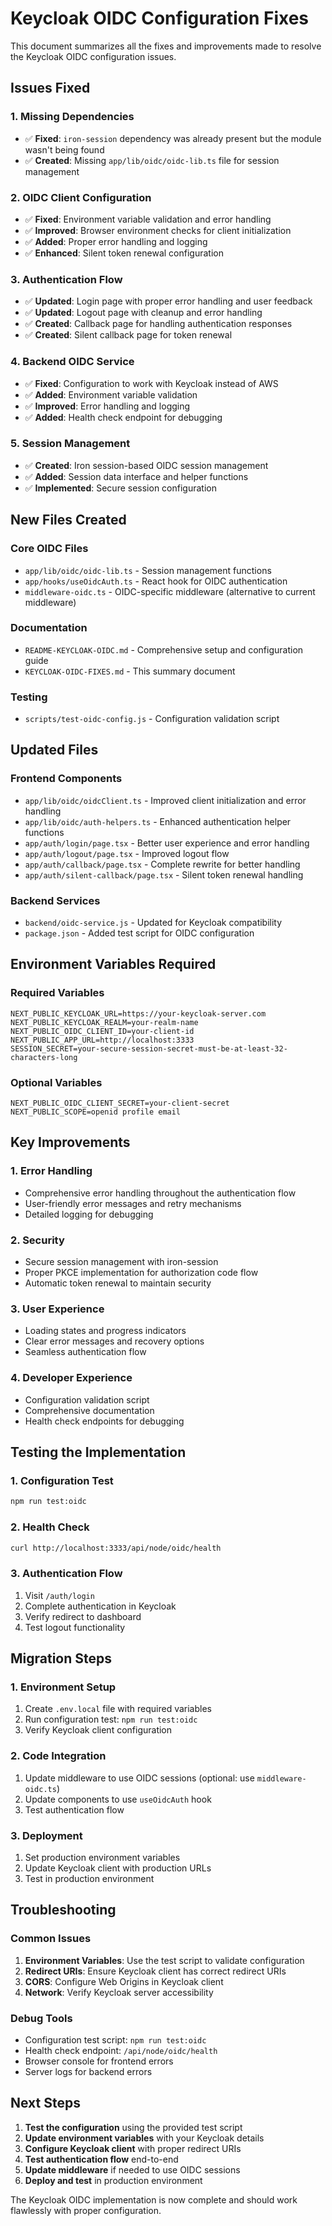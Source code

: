 # Keycloak OIDC Configuration Fixes

This document summarizes all the fixes and improvements made to resolve the Keycloak OIDC configuration issues.

## Issues Fixed

### 1. Missing Dependencies

- ✅ **Fixed**: `iron-session` dependency was already present but the module wasn't being found
- ✅ **Created**: Missing `app/lib/oidc/oidc-lib.ts` file for session management

### 2. OIDC Client Configuration

- ✅ **Fixed**: Environment variable validation and error handling
- ✅ **Improved**: Browser environment checks for client initialization
- ✅ **Added**: Proper error handling and logging
- ✅ **Enhanced**: Silent token renewal configuration

### 3. Authentication Flow

- ✅ **Updated**: Login page with proper error handling and user feedback
- ✅ **Updated**: Logout page with cleanup and error handling
- ✅ **Created**: Callback page for handling authentication responses
- ✅ **Created**: Silent callback page for token renewal

### 4. Backend OIDC Service

- ✅ **Fixed**: Configuration to work with Keycloak instead of AWS
- ✅ **Added**: Environment variable validation
- ✅ **Improved**: Error handling and logging
- ✅ **Added**: Health check endpoint for debugging

### 5. Session Management

- ✅ **Created**: Iron session-based OIDC session management
- ✅ **Added**: Session data interface and helper functions
- ✅ **Implemented**: Secure session configuration

## New Files Created

### Core OIDC Files

- `app/lib/oidc/oidc-lib.ts` - Session management functions
- `app/hooks/useOidcAuth.ts` - React hook for OIDC authentication
- `middleware-oidc.ts` - OIDC-specific middleware (alternative to current middleware)

### Documentation

- `README-KEYCLOAK-OIDC.md` - Comprehensive setup and configuration guide
- `KEYCLOAK-OIDC-FIXES.md` - This summary document

### Testing

- `scripts/test-oidc-config.js` - Configuration validation script

## Updated Files

### Frontend Components

- `app/lib/oidc/oidcClient.ts` - Improved client initialization and error handling
- `app/lib/oidc/auth-helpers.ts` - Enhanced authentication helper functions
- `app/auth/login/page.tsx` - Better user experience and error handling
- `app/auth/logout/page.tsx` - Improved logout flow
- `app/auth/callback/page.tsx` - Complete rewrite for better handling
- `app/auth/silent-callback/page.tsx` - Silent token renewal handling

### Backend Services

- `backend/oidc-service.js` - Updated for Keycloak compatibility
- `package.json` - Added test script for OIDC configuration

## Environment Variables Required

### Required Variables

```env
NEXT_PUBLIC_KEYCLOAK_URL=https://your-keycloak-server.com
NEXT_PUBLIC_KEYCLOAK_REALM=your-realm-name
NEXT_PUBLIC_OIDC_CLIENT_ID=your-client-id
NEXT_PUBLIC_APP_URL=http://localhost:3333
SESSION_SECRET=your-secure-session-secret-must-be-at-least-32-characters-long
```

### Optional Variables

```env
NEXT_PUBLIC_OIDC_CLIENT_SECRET=your-client-secret
NEXT_PUBLIC_SCOPE=openid profile email
```

## Key Improvements

### 1. Error Handling

- Comprehensive error handling throughout the authentication flow
- User-friendly error messages and retry mechanisms
- Detailed logging for debugging

### 2. Security

- Secure session management with iron-session
- Proper PKCE implementation for authorization code flow
- Automatic token renewal to maintain security

### 3. User Experience

- Loading states and progress indicators
- Clear error messages and recovery options
- Seamless authentication flow

### 4. Developer Experience

- Configuration validation script
- Comprehensive documentation
- Health check endpoints for debugging

## Testing the Implementation

### 1. Configuration Test

```bash
npm run test:oidc
```

### 2. Health Check

```bash
curl http://localhost:3333/api/node/oidc/health
```

### 3. Authentication Flow

1. Visit `/auth/login`
2. Complete authentication in Keycloak
3. Verify redirect to dashboard
4. Test logout functionality

## Migration Steps

### 1. Environment Setup

1. Create `.env.local` file with required variables
2. Run configuration test: `npm run test:oidc`
3. Verify Keycloak client configuration

### 2. Code Integration

1. Update middleware to use OIDC sessions (optional: use `middleware-oidc.ts`)
2. Update components to use `useOidcAuth` hook
3. Test authentication flow

### 3. Deployment

1. Set production environment variables
2. Update Keycloak client with production URLs
3. Test in production environment

## Troubleshooting

### Common Issues

1. **Environment Variables**: Use the test script to validate configuration
2. **Redirect URIs**: Ensure Keycloak client has correct redirect URIs
3. **CORS**: Configure Web Origins in Keycloak client
4. **Network**: Verify Keycloak server accessibility

### Debug Tools

- Configuration test script: `npm run test:oidc`
- Health check endpoint: `/api/node/oidc/health`
- Browser console for frontend errors
- Server logs for backend errors

## Next Steps

1. **Test the configuration** using the provided test script
2. **Update environment variables** with your Keycloak details
3. **Configure Keycloak client** with proper redirect URIs
4. **Test authentication flow** end-to-end
5. **Update middleware** if needed to use OIDC sessions
6. **Deploy and test** in production environment

The Keycloak OIDC implementation is now complete and should work flawlessly with proper configuration.
